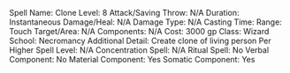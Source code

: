 
Spell Name: Clone
Level: 8
Attack/Saving Throw: N/A
Duration: Instantaneous
Damage/Heal: N/A
Damage Type: N/A
Casting Time: 
Range: Touch
Target/Area: N/A
Components: N/A
Cost: 3000 gp
Class: Wizard
School: Necromancy
Additional Detail: Create clone of living person
Per Higher Spell Level: N/A
Concentration Spell: N/A
Ritual Spell: No
Verbal Component: No
Material Component: Yes
Somatic Component: Yes
